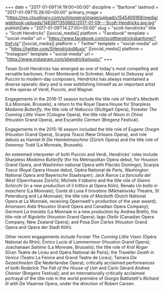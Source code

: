 +++
date = "2017-01-09T14:19:00+00:00"
discipline = "Baritone"
lastmod = "2017-01-09T15:28:00+00:00"
primary_image = "https://res.cloudinary.com/schmopera/image/upload/v1545409169/media/webhook-uploads/1483971350662/2017-01-09---Scott-Hendricks.jpg.jpg"
publishDate = "2017-01-09T14:27:00+00:00"
slug = "scott-hendricks"
title = "Scott Hendricks"
[[social_media]]
platform = "Facebook"
template = "social-media"
url = "https://www.facebook.com/scotthendricksbaritone/?fref=ts"
[[social_media]]
platform = " Twitter"
template = "social-media"
url = "https://twitter.com/SHendricksMusic"
[[social_media]]
platform = "Instagram"
template = "social-media"
url = "https://www.instagram.com/shendricksmusic/"
+++

Texan Scott Hendricks has emerged as one of today's most compelling and versatile baritones. From Monteverdi to Schreker, Mozart to Debussy and Puccini to modern-day composers, Hendricks has always maintained a diverse operatic diary and is now estblishing himself as an important artist in the operas of Verdi, Puccini, and Wagner.

Engagements in the 2016-17 season include the title role of Verdi's *Macbeth* (La Monnaie, Brussels), a return to the Royal Opera House for Sharpless *Madama Butterfly*, the title role of *Nabucco* (Stuttgart Opera), Forester *The Cunning Little Vixen* (Cologne Opera), the title role of *Nixon in China* (Houston Grand Opera), and Escamillo *Carmen* (Bregenz Festival).

Engagements in the 2015-16 season included the title role of *Eugene Onegin* (Houston Grand Opera), Scarpia *Tosca* (New Orleans Opera), and role debuts as Hamlet III *Die Hamletmaschine* (Zürich Opera) and the title role of *Sweeney Todd* (La Monnaie, Brussels).

An esteemed interpreter of both Puccini and Verdi, Hendricks' roles include Sharpless *Madama Butterfly* (for his Metropolitan Opera debut, for Houston Grand Opera, and Washinton national Opera with Plàcido Domingo); Scarpia *Tosca* (Royal Opera House debut, Opéra National de Paris, Washington National Opera and Bayerische Staatsoper); Jack Rance *La fanciulla del West* (Opernhause Zürich); Michele *Il tabarro* and the title role of *Gianni Schicchi* (in a new production of *il trittico* at Opera Köln); Renato *Un ballo in maschera* (La Monnaie); Conte di Luna *Il trovatore* (Mikhailovsky Theatre, St Petersburg and La Monnaie); the title role of *Macbeth* (Dutch National Opera at La Monnaie, receiving Opernwelt's production of the year award); Amonasro *Aida* (Houston Grand Opera and Canadian Opera Company); Germont *La traviata* (La Monnaie in a new production by Andrea Breth), the title role of *Rigoletto* (Houston Grand Opera); Iago *Otello* (Canadian Opera Company, New Zealand Opera); and Posa *Don Carlos* (Houston Grand Opera and Opera der Stadt Köln).

Other recent engagements include Forster *The Cunning Little Vixen* (Opéra National du Rhin); Enrico *Lucia di Lammermoor* (Houston Grand Opera); Joachanaan *Salome* (La Monnaie, Brussels); the title role of *Król Roger* (Gran Teatre de Liceu and Opéra National de Paris); the Traveller *Death in Venice* (Teatro La Fenice and Grand Teatre de Liceu); Tamara *Die Gezeichneten* (De Nederlandse Opera); critically acclaimed performances of both Roderick *The Fall of the House of Ush* and Carlo Gérard *Andrea Chénier* (Bregenz Festival); and an internationally critically acclaimed portrayal of the title role in the world première of Giorgio Battistelli's *Richard III* with De Vlaamse Opera, under the direction of Robert Carsen.
